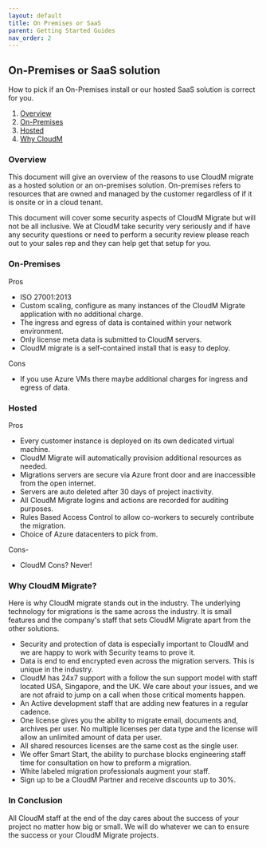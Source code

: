 ```yaml
---
layout: default
title: On Premises or SaaS
parent: Getting Started Guides
nav_order: 2
---
```



## On-Premises or SaaS solution

How to pick if an On-Premises install or our hosted SaaS solution is correct for you.

1. [Overview](#overview)
2. [On-Premises](#onpremises)
3. [Hosted](#hosted)
4. [Why CloudM](#whycloudm)

### Overview <a name="overview"></a>

This document will give an overview of the reasons to use CloudM migrate as a hosted solution or an on-premises solution. On-premises refers to resources that are owned and managed by the customer regardless of if it is onsite or in a cloud tenant.

This document will cover some security aspects of CloudM Migrate but will not be all inclusive. We at CloudM take security very seriously and if have any security questions or need to perform a security review please reach out to your sales rep and they can help get that setup for you.

### On-Premises <a name="onpremises"></a>

Pros

- ISO 27001:2013
- Custom scaling, configure as many instances of the CloudM Migrate application with no additional charge.
- The ingress and egress of data is contained within your network environment.
- Only license meta data is submitted to CloudM servers.
- CloudM migrate is a self-contained install that is easy to deploy.

Cons

- If you use Azure VMs there maybe additional charges for ingress and egress of data.

### Hosted <a name="hosted"></a>

Pros

- Every customer instance is deployed on its own dedicated virtual machine.
- CloudM Migrate will automatically provision additional resources as needed.
- Migrations servers are secure via Azure front door and are inaccessible from the open internet.
- Servers are auto deleted after 30 days of project inactivity.
- All CloudM Migrate logins and actions are recorded for auditing purposes.
- Rules Based Access Control to allow co-workers to securely contribute the migration.
- Choice of Azure datacenters to pick from.

Cons-

- CloudM Cons? Never!

### Why CloudM Migrate? <a name="whycloudm"></a>

Here is why CloudM migrate stands out in the industry. The underlying technology for migrations is the same across the industry. It is small features and the company's staff that sets CloudM Migrate apart from the other solutions.

- Security and protection of data is especially important to CloudM and we are happy to work with Security teams to prove it.
- Data is end to end encrypted even across the migration servers. This is unique in the industry.
- CloudM has 24x7 support with a follow the sun support model with staff located USA, Singapore, and the UK. We care about your issues, and we are not afraid to jump on a call when those critical moments happen.
- An Active development staff that are adding new features in a regular cadence.
- One license gives you the ability to migrate email, documents and, archives per user. No multiple licenses per data type and the license will allow an unlimited amount of data per user.
- All shared resources licenses are the same cost as the single user.
- We offer Smart Start, the ability to purchase blocks engineering staff time for consultation on how to preform a migration.
- White labeled migration professionals augment your staff.
- Sign up to be a CloudM Partner and receive discounts up to 30%.

### In Conclusion 

All CloudM staff at the end of the day cares about the success of your project no matter how big or small. We will do whatever we can to ensure the success or your CloudM Migrate projects.
